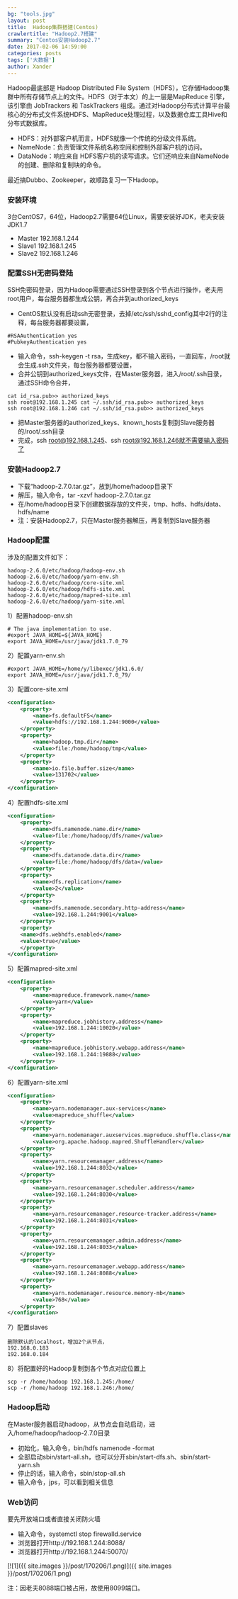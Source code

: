 ```yaml
---
bg: "tools.jpg"
layout: post
title:  Hadoop集群搭建(Centos)
crawlertitle: "Hadoop2.7搭建"
summary: "Centos安装Hadoop2.7"
date: 2017-02-06 14:59:00
categories: posts
tags: ['大数据']
author: Xander
---
```


Hadoop最底部是 Hadoop Distributed File System（HDFS），它存储Hadoop集群中所有存储节点上的文件。HDFS（对于本文）的上一层是MapReduce 引擎，该引擎由 JobTrackers 和 TaskTrackers 组成。通过对Hadoop分布式计算平台最核心的分布式文件系统HDFS、MapReduce处理过程，以及数据仓库工具Hive和分布式数据库。

* HDFS：对外部客户机而言，HDFS就像一个传统的分级文件系统。
* NameNode：负责管理文件系统名称空间和控制外部客户机的访问。
* DataNode：响应来自 HDFS客户机的读写请求。它们还响应来自NameNode的创建、删除和复制块的命令。

最近搞Dubbo、Zookeeper，故顺路复习一下Hadoop。


### 安装环境

3台CentOS7，64位，Hadoop2.7需要64位Linux，需要安装好JDK，老夫安装JDK1.7

* Master 192.168.1.244
* Slave1 192.168.1.245
* Slave2 192.168.1.246

### 配置SSH无密码登陆

SSH免密码登录，因为Hadoop需要通过SSH登录到各个节点进行操作，老夫用root用户，每台服务器都生成公钥，再合并到authorized_keys

* CentOS默认没有启动ssh无密登录，去掉/etc/ssh/sshd_config其中2行的注释，每台服务器都要设置，
```text
#RSAAuthentication yes
#PubkeyAuthentication yes
```
* 输入命令，ssh-keygen -t rsa，生成key，都不输入密码，一直回车，/root就会生成.ssh文件夹，每台服务器都要设置，
* 合并公钥到authorized_keys文件，在Master服务器，进入/root/.ssh目录，通过SSH命令合并，
```text
cat id_rsa.pub>> authorized_keys
ssh root@192.168.1.245 cat ~/.ssh/id_rsa.pub>> authorized_keys
ssh root@192.168.1.246 cat ~/.ssh/id_rsa.pub>> authorized_keys
```
* 把Master服务器的authorized_keys、known_hosts复制到Slave服务器的/root/.ssh目录
* 完成，ssh root@192.168.1.245、ssh root@192.168.1.246就不需要输入密码了

### 安装Hadoop2.7

* 下载“hadoop-2.7.0.tar.gz”，放到/home/hadoop目录下
* 解压，输入命令，tar -xzvf hadoop-2.7.0.tar.gz
* 在/home/hadoop目录下创建数据存放的文件夹，tmp、hdfs、hdfs/data、hdfs/name
* 注：安装Hadoop2.7，只在Master服务器解压，再复制到Slave服务器

### Hadoop配置

涉及的配置文件如下：
```text
hadoop-2.6.0/etc/hadoop/hadoop-env.sh 
hadoop-2.6.0/etc/hadoop/yarn-env.sh 
hadoop-2.6.0/etc/hadoop/core-site.xml 
hadoop-2.6.0/etc/hadoop/hdfs-site.xml 
hadoop-2.6.0/etc/hadoop/mapred-site.xml 
hadoop-2.6.0/etc/hadoop/yarn-site.xml
```

1）配置hadoop-env.sh

```text
# The java implementation to use.
#export JAVA_HOME=${JAVA_HOME}
export JAVA_HOME=/usr/java/jdk1.7.0_79
```

2）配置yarn-env.sh

```text
#export JAVA_HOME=/home/y/libexec/jdk1.6.0/
export JAVA_HOME=/usr/java/jdk1.7.0_79/
```

3）配置core-site.xml

```xml
<configuration>
    <property>
        <name>fs.defaultFS</name>
        <value>hdfs://192.168.1.244:9000</value>
    </property>
    <property>
        <name>hadoop.tmp.dir</name>
        <value>file:/home/hadoop/tmp</value>
    </property>
    <property>
        <name>io.file.buffer.size</name>
        <value>131702</value>
    </property>
</configuration>
```

4）配置hdfs-site.xml

```xml
<configuration>
    <property>
        <name>dfs.namenode.name.dir</name>
        <value>file:/home/hadoop/dfs/name</value>
    </property>
    <property>
        <name>dfs.datanode.data.dir</name>
        <value>file:/home/hadoop/dfs/data</value>
    </property>
    <property>
        <name>dfs.replication</name>
        <value>2</value>
    </property>
    <property>
        <name>dfs.namenode.secondary.http-address</name>
        <value>192.168.1.244:9001</value>
    </property>
    <property>
    <name>dfs.webhdfs.enabled</name>
    <value>true</value>
    </property>
</configuration>
```

5）配置mapred-site.xml

```xml
<configuration>
    <property>
        <name>mapreduce.framework.name</name>
        <value>yarn</value>
    </property>
    <property>
        <name>mapreduce.jobhistory.address</name>
        <value>192.168.1.244:10020</value>
    </property>
    <property>
        <name>mapreduce.jobhistory.webapp.address</name>
        <value>192.168.1.244:19888</value>
    </property>
</configuration>
```

6）配置yarn-site.xml 

```xml
<configuration>
    <property>
        <name>yarn.nodemanager.aux-services</name>
        <value>mapreduce_shuffle</value>
    </property>
    <property>
        <name>yarn.nodemanager.auxservices.mapreduce.shuffle.class</name>
        <value>org.apache.hadoop.mapred.ShuffleHandler</value>
    </property>
    <property>
        <name>yarn.resourcemanager.address</name>
        <value>192.168.1.244:8032</value>
    </property>
    <property>
        <name>yarn.resourcemanager.scheduler.address</name>
        <value>192.168.1.244:8030</value>
    </property>
    <property>
        <name>yarn.resourcemanager.resource-tracker.address</name>
        <value>192.168.1.244:8031</value>
    </property>
    <property>
        <name>yarn.resourcemanager.admin.address</name>
        <value>192.168.1.244:8033</value>
    </property>
    <property>
        <name>yarn.resourcemanager.webapp.address</name>
        <value>192.168.1.244:8088</value>
    </property>
    <property>
        <name>yarn.nodemanager.resource.memory-mb</name>
        <value>768</value>
    </property>
</configuration>
```

7）配置slaves
```text
删除默认的localhost，增加2个从节点，
192.168.0.183
192.168.0.184
```

8）将配置好的Hadoop复制到各个节点对应位置上
```text
scp -r /home/hadoop 192.168.1.245:/home/
scp -r /home/hadoop 192.168.1.246:/home/
```

### Hadoop启动

在Master服务器启动hadoop，从节点会自动启动，进入/home/hadoop/hadoop-2.7.0目录

* 初始化，输入命令，bin/hdfs namenode -format
* 全部启动sbin/start-all.sh，也可以分开sbin/start-dfs.sh、sbin/start-yarn.sh
* 停止的话，输入命令，sbin/stop-all.sh
* 输入命令，jps，可以看到相关信息

### Web访问

要先开放端口或者直接关闭防火墙
* 输入命令，systemctl stop firewalld.service
* 浏览器打开http://192.168.1.244:8088/
* 浏览器打开http://192.168.1.244:50070/

[![1]({{ site.images }}/post/170206/1.png)]({{ site.images }}/post/170206/1.png)

注：因老夫8088端口被占用，故使用8099端口。
